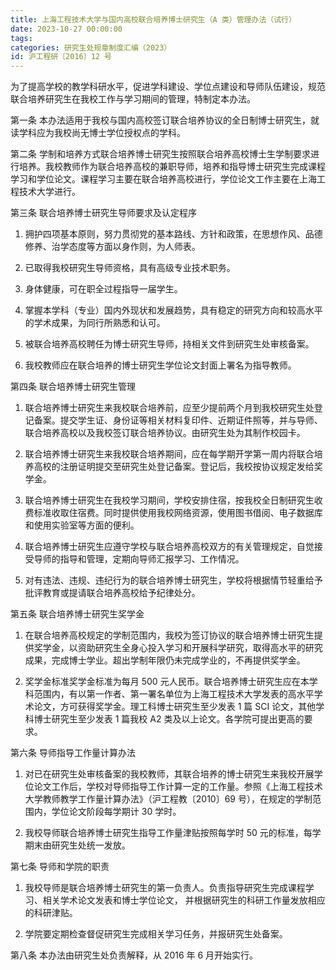 ```yaml
---
title: 上海工程技术大学与国内高校联合培养博士研究生（A 类）管理办法（试行）
date: 2023-10-27 00:00:00
tags:
categories: 研究生处规章制度汇编（2023）
id: 沪工程研〔2016〕12 号
---
```


为了提高学校的教学科研水平，促进学科建设、学位点建设和导师队伍建设，规范联合培养研究生在我校工作与学习期间的管理，特制定本办法。

第一条 本办法适用于我校与国内高校签订联合培养协议的全日制博士研究生，就读学科应为我校尚无博士学位授权点的学科。

第二条 学制和培养方式联合培养博士研究生按照联合培养高校博士生学制要求进行培养。我校教师作为联合培养高校的兼职导师，培养和指导博士研究生完成课程学习和学位论文。课程学习主要在联合培养高校进行，学位论文工作主要在上海工程技术大学进行。

第三条 联合培养博士研究生导师要求及认定程序

1. 拥护四项基本原则，努力贯彻党的基本路线、方针和政策，在思想作风、品德修养、治学态度等方面以身作则，为人师表。

2. 已取得我校研究生导师资格，具有高级专业技术职务。

3. 身体健康，可在职全过程指导一届学生。

4. 掌握本学科（专业）国内外现状和发展趋势，具有稳定的研究方向和较高水平的学术成果，为同行所熟悉和认可。

5. 被联合培养高校聘任为博士研究生导师，持相关文件到研究生处审核备案。

6. 我校教师应在联合培养的博士研究生学位论文封面上署名为指导教师。

第四条 联合培养博士研究生管理

1. 联合培养博士研究生来我校联合培养前，应至少提前两个月到我校研究生处登记备案。提交学生证、身份证等相关材料复印件、近期证件照等，并与导师、联合培养高校以及我校签订联合培养协议。由研究生处为其制作校园卡。

2. 联合培养博士研究生来我校联合培养期间，应在每学期开学第一周内将联合培养高校的注册证明提交至研究生处登记备案。登记后，我校按协议规定发给奖学金。

3. 联合培养博士研究生在我校学习期间，学校安排住宿，按我校全日制研究生收费标准收取住宿费。同时提供使用我校网络资源，使用图书借阅、电子数据库和使用实验室等方面的便利。

4. 联合培养博士研究生应遵守学校与联合培养高校双方的有关管理规定，自觉接受导师的指导和管理，定期向导师汇报学习、工作情况。

5. 对有违法、违规、违纪行为的联合培养博士研究生，学校将根据情节轻重给予批评教育或提请联合培养高校给予纪律处分。

第五条 联合培养博士研究生奖学金

1. 在联合培养高校规定的学制范围内，我校为签订协议的联合培养博士研究生提供奖学金，以资助研究生全身心投入学习和开展科学研究，取得高水平的研究成果，完成博士学业。超出学制年限仍未完成学业的，不再提供奖学金。

2. 奖学金标准奖学金标准为每月 500 元人民币。联合培养博士研究生应在本学科范围内，有以第一作者、第一署名单位为上海工程技术大学发表的高水平学术论文，方可获得奖学金。理工科博士研究生至少发表 1 篇 SCI 论文，其他学科博士研究生至少发表 1 篇我校 A2 类及以上论文。各学院可提出更高的要求。

第六条 导师指导工作量计算办法

1. 对已在研究生处审核备案的我校教师，其联合培养的博士研究生来我校开展学位论文工作后，学校对导师指导工作计算一定的工作量。参照《上海工程技术大学教师教学工作量计算办法》（沪工程教〔2010〕69 号），在规定的学制范围内，学位论文阶段每学期计 30 学时。

2. 我校导师联合培养博士研究生指导工作量津贴按照每学时 50 元的标准，每学期末由研究生处统一发放。

第七条 导师和学院的职责

1. 我校导师是联合培养博士研究生的第一负责人。负责指导研究生完成课程学习、相关学术论文发表和博士学位论文， 并根据研究生的科研工作量发放相应的科研津贴。

2. 学院要定期检查督促研究生完成相关学习任务，并报研究生处备案。

第八条 本办法由研究生处负责解释，从 2016 年 6 月开始实行。
